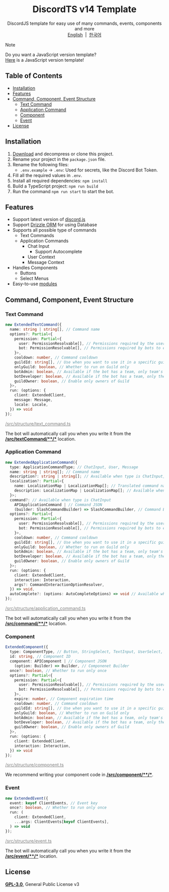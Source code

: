 <h1 align="center">DiscordTS v14 Template</h1>
<p align="center">
  DiscordJS template for easy use of many commands, events, components and more<br>
  <a href="/README.md">English</a>
  &nbsp;|&nbsp;
  <a href="/docs/ko/README.md">한국어</a>
</p>

> [!NOTE]
> Do you want a JavaScript version template?<br>
> [Here](https://github.com/iam-green/DiscordJS-v14-Template) is a JavaScript version template!

## Table of Contents

- [Installation](#installation)
- [Features](#features)
- [Command, Component, Event Structure](#command-component-event-structure)
  - [Text Command](#text-command)
  - [Application Command](#application-command)
  - [Component](#component)
  - [Event](#event)
- [License](#license)

## Installation

1. [Download](https://github.com/iam-green/DiscordTS-v14-Template/archive/refs/heads/v3.zip) and decompress or clone this project.
2. Rename your project in the `package.json` file.
3. Rename the following files:
   - `.env.example` → `.env`: Used for secrets, like the Discord Bot Token.
4. Fill all the required values in `.env`.
5. Install all required dependencies: `npm install`
6. Build a TypeScript project: `npm run build`
7. Run the command `npm run start` to start the bot.

## Features

- Support latest version of [discord.js](https://discord.js.org/)
- Support [Drizzle ORM](/docs/en-US/database.md) for using Database
- Supports all possible type of commands
  - Text Commands
  - Application Commands
    - Chat Input
      - Support Autocomplete
    - User Context
    - Message Context
- Handles Components
  - Buttons
  - Select Menus
- Easy-to-use [modules](/docs/en-US/module.md)

## Command, Component, Event Structure

### Text Command

```ts
new ExtendedTextCommand({
  name: string | string[], // Command name
  options?: Partial<{
    permission: Partial<{
      user: PermissionResolvable[], // Permissions required by the user to use the command
      bot: PermissionResolvable[], // Permissions required by bots to execute commands
    }>,
    cooldown: number, // Command cooldown
    guildId: string[], // Use when you want to use it in a specific guild
    onlyGuild: boolean, // Whether to run on Guild only
    botAdmin: boolean, // Available if the bot has a team, only team's Admin enabled
    botDeveloper: boolean, // Available if the bot has a team, only the team's developers set it up
    guildOwner: boolean, // Enable only owners of Guild
  }>,
  run: (options: {
    client: ExtendedClient,
    message: Message,
    locale: Locale,
  }) => void
});
```

<a style="color: gray;" href="/src/structure/text_command.ts">/src/structure/text_command.ts</a>

The bot will automatically call you when you write it from the <u>**/src/textCommand/\*\*/\***</u> location.

### Application Command

```ts
new ExtendedApplicationCommand({
  type: ApplicationCommandType; // ChatInput, User, Message
  name: string | string[]; // Command name
  description?: string | string[]; // Available when type is ChatInput, Command description
  localization?: Partial<{
    name: LocalizationMap | LocalizationMap[]; // Translated command name by language
    description: LocalizationMap | LocalizationMap[]; // Available when type is ChatInput, Translated command description by language
  }>;
  command?: // Available when type is ChatInput
    APIApplicationCommand | // Command JSON
    (builder: SlashCommandBuilder) => SlashCommandBuilder, // Command Builder
  options?: Partial<{
    permission: Partial<{
      user: PermissionResolvable[], // Permissions required by the user to use the command
      bot: PermissionResolvable[], // Permissions required by bots to execute commands
    }>,
    cooldown: number, // Command cooldown
    guildId: string[], // Use when you want to use it in a specific guild
    onlyGuild: boolean, // Whether to run on Guild only
    botAdmin: boolean, // Available if the bot has a team, only team's Admin enabled
    botDeveloper: boolean, // Available if the bot has a team, only the team's developers set it up
    guildOwner: boolean, // Enable only owners of Guild
  }>;
  run: (options: {
    client: ExtendedClient,
    interaction: Interaction,
    args?: CommandInteractionOptionResolver,
  }) => void,
  autoComplete?: (options: AutoCompleteOptions) => void // Available when type is ChatInput
});
```

<a style="color: gray;" href="/src/structure/application_command.ts">/src/structure/application_command.ts</a>

The bot will automatically call you when you write it from the <u>**/src/command/\*\*/\***</u> location.

### Component

```ts
ExtendedComponent({
  type: ComponentType, // Button, StringSelect, TextInput, UserSelect, RoleSelect, MentionableSelect, ChannelSelect
  id: string, // Component ID
  component: APIComponent | // Component JSON
    (option: Builder) => Builder, // Componenet Builder
  once?: boolean, // Whether to run only once
  options?: Partial<{
    permission: Partial<{
      user: PermissionResolvable[], // Permissions required by the user to use the command
      bot: PermissionResolvable[], // Permissions required by bots to execute commands
    }>,
    expire: number, // Component expiration time
    cooldown: number, // Command cooldown
    guildId: string[], // Use when you want to use it in a specific guild
    onlyGuild: boolean, // Whether to run on Guild only
    botAdmin: boolean, // Available if the bot has a team, only team's Admin enabled
    botDeveloper: boolean, // Available if the bot has a team, only the team's developers set it up
    guildOwner: boolean, // Enable only owners of Guild
  }>,
  run: (options: {
    client: ExtendedClient,
    interaction: Interaction,
  }) => void
});
```

<a style="color: gray;" href="/src/structure/component.ts">/src/structure/component.ts</a>

We recommend writing your component code in <u>**/src/component/\*\*/\***</u>.

### Event

```ts
new ExtendedEvent({
  event: keyof ClientEvents, // Event key
  once?: boolean, // Whether to run only once
  run: (
    client: ExtendedClient,
    ...args: ClientEvents[keyof ClientEvents],
  ) => void
});
```

<a style="color: gray;" href="/src/structure/event.ts">/src/structure/event.ts</a>

The bot will automatically call you when you write it from the <u>**/src/event/\*\*/\***</u> location.

## License

[**GPL-3.0**](/LICENSE), General Public License v3
